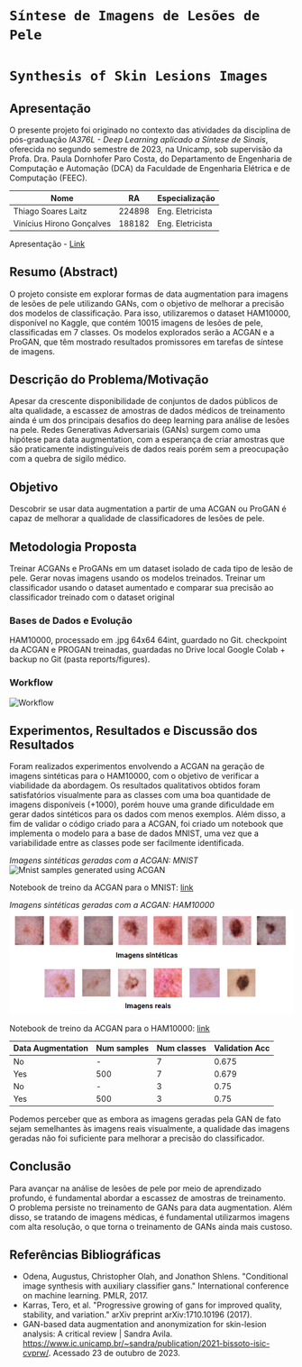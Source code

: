 # `Síntese de Imagens de Lesões de Pele`
# `Synthesis of Skin Lesions Images`

## Apresentação

O presente projeto foi originado no contexto das atividades da disciplina de pós-graduação *IA376L - Deep Learning aplicado a Síntese de Sinais*, 
oferecida no segundo semestre de 2023, na Unicamp, sob supervisão da Profa. Dra. Paula Dornhofer Paro Costa, do Departamento de Engenharia de Computação e Automação (DCA) da Faculdade de Engenharia Elétrica e de Computação (FEEC).

 |Nome  | RA | Especialização|
 |--|--|--|
 | Thiago Soares Laitz  | 224898  | Eng. Eletricista |
 | Vinícius Hirono Gonçalves  | 188182  | Eng. Eletricista |

Apresentação - [Link](https://docs.google.com/presentation/d/1PrUui6LvmY9h1L6cxschIxMUiQ440VCA6t7QTRwDI1g/edit?usp=sharing)

## Resumo (Abstract)
 O projeto consiste em explorar formas de data augmentation para imagens de lesões de pele utilizando GANs, com o objetivo de melhorar a precisão dos modelos de classificação. Para isso, utilizaremos o dataset HAM10000, disponível no Kaggle, que contém 10015 imagens de lesões de pele, classificadas em 7 classes. Os modelos explorados serão a ACGAN e a ProGAN, que têm mostrado resultados promissores em tarefas de síntese de imagens.


## Descrição do Problema/Motivação
 Apesar da crescente disponibilidade de conjuntos de dados públicos de alta qualidade, a escassez de amostras de dados médicos de treinamento ainda é um dos principais desafios do deep learning para análise de lesões na pele. Redes Generativas Adversariais (GANs) surgem como uma hipótese para data augmentation, com a esperança de criar amostras que são praticamente indistinguíveis de dados reais porém sem a preocupação com a quebra de sigilo médico.

## Objetivo
Descobrir se usar data augmentation a partir de uma ACGAN ou ProGAN é capaz de melhorar a qualidade de classificadores de lesões de pele.

## Metodologia Proposta
Treinar ACGANs e ProGANs em um dataset isolado de cada tipo de lesão de pele. Gerar novas imagens usando os modelos treinados. Treinar um classificador usando o dataset aumentado e comparar sua precisão ao classificador treinado com o dataset original

### Bases de Dados e Evolução
HAM10000, processado em .jpg 64x64 64int, guardado no Git. 
checkpoint da ACGAN e PROGAN treinadas, guardadas no Drive local Google Colab + backup no Git (pasta reports/figures).

### Workflow

![Workflow](reports/figures/workflow_ia376.png)

## Experimentos, Resultados e Discussão dos Resultados
Foram realizados experimentos envolvendo a ACGAN na geração de imagens sintéticas para o HAM10000, com o objetivo de verificar a viabilidade da abordagem. Os resultados qualitativos obtidos foram satisfatórios visualmente para as classes com uma boa quantidade de imagens disponíveis (+1000), porém houve uma grande dificuldade em gerar dados sintéticos para os dados com menos exemplos. Além disso, a fim de validar o código criado para a ACGAN, foi criado um notebook que implementa o modelo para a base de dados MNIST, uma vez que a variabilidade entre as classes pode ser facilmente identificada. 

*Imagens sintéticas geradas com a ACGAN: MNIST* 
![Mnist samples generated using ACGAN](reports/figures/mnist/acgan_mnist_final.jpg)


Notebook de treino da ACGAN para o MNIST: [link](notebooks/acgan_mnist_ia376.ipynb)

*Imagens sintéticas geradas com a ACGAN: HAM10000* 
![HAM10000 samples generated using ACGAN](reports/figures/ham10000/sintetico_ham.jpg)

Notebook de treino da ACGAN para o HAM10000: [link](notebooks/acgan_ham10000_ia376.ipynb)

 | Data Augmentation | Num samples | Num classes | Validation Acc |
 |--|--|--| -- |
 | No  | - | 7 | 0.675 |
 | Yes | 500 | 7 | 0.679 |
 | No | - | 3 | 0.75 |
 | Yes | 500 | 3 | 0.75 |

 Podemos perceber que as embora as imagens geradas pela GAN de fato sejam semelhantes às imagens reais visualmente, a qualidade das imagens geradas não foi suficiente para melhorar a precisão do classificador.


## Conclusão
Para avançar na análise de lesões de pele por meio de aprendizado profundo, é fundamental abordar a escassez de amostras de treinamento. O problema persiste no treinamento de GANs para data augmentation. Além disso, se tratando de imagens médicas, é fundamental utilizarmos imagens com alta resolução, o que torna o treinamento de GANs ainda mais custoso.

## Referências Bibliográficas
- Odena, Augustus, Christopher Olah, and Jonathon Shlens. "Conditional image synthesis with auxiliary classifier gans." International conference on machine learning. PMLR, 2017.
- Karras, Tero, et al. "Progressive growing of gans for improved quality, stability, and variation." arXiv preprint arXiv:1710.10196 (2017).
- GAN-based data augmentation and anonymization for skin-lesion analysis: A critical review | Sandra Avila. https://www.ic.unicamp.br/~sandra/publication/2021-bissoto-isic-cvprw/. Acessado 23 de outubro de 2023.
